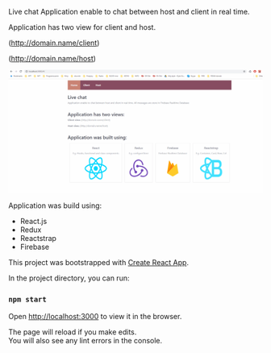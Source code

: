 Live chat
Application enable to chat between host and client in real time.

Application has two view for client and host.

(http://domain.name/client)

(http://domain.name/host)

![](chatFirebase.gif)

Application was build using:

- React.js
- Redux
- Reactstrap
- Firebase

This project was bootstrapped with [Create React App](https://github.com/facebook/create-react-app).

In the project directory, you can run:

### `npm start`

Open [http://localhost:3000](http://localhost:3000) to view it in the browser.

The page will reload if you make edits.<br>
You will also see any lint errors in the console.
